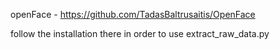 openFace - https://github.com/TadasBaltrusaitis/OpenFace

follow the installation there in order to use extract_raw_data.py
